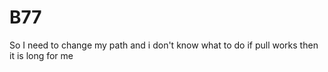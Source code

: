 # B77
So I need to change my path and i don't know what to do
if pull works then it is long for me 
